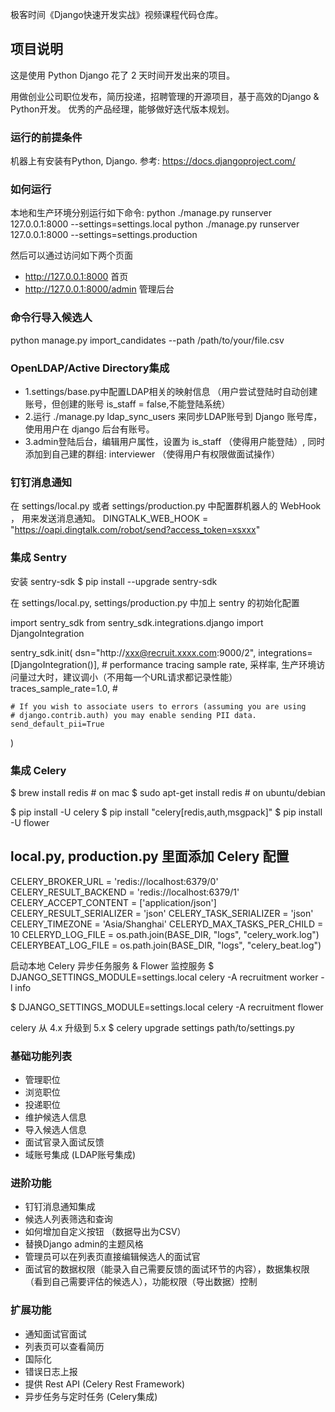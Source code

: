 
极客时间《Django快速开发实战》视频课程代码仓库。

## 项目说明

这是使用 Python Django 花了 2 天时间开发出来的项目。

用做创业公司职位发布，简历投递，招聘管理的开源项目，基于高效的Django & Python开发。
优秀的产品经理，能够做好迭代版本规划。

### 运行的前提条件

机器上有安装有Python, Django. 参考:
https://docs.djangoproject.com/

### 如何运行
本地和生产环境分别运行如下命令:
python ./manage.py runserver 127.0.0.1:8000 --settings=settings.local
python ./manage.py runserver 127.0.0.1:8000 --settings=settings.production

然后可以通过访问如下两个页面 
* http://127.0.0.1:8000 首页
* http://127.0.0.1:8000/admin 管理后台

### 命令行导入候选人

python manage.py import_candidates --path /path/to/your/file.csv

### OpenLDAP/Active Directory集成
* 1.settings/base.py中配置LDAP相关的映射信息 （用户尝试登陆时自动创建账号，但创建的账号 is_staff = false,不能登陆系统）
* 2.运行 ./manage.py ldap_sync_users 来同步LDAP账号到 Django 账号库， 使用用户在 django 后台有账号。
* 3.admin登陆后台，编辑用户属性，设置为 is_staff （使得用户能登陆）, 同时添加到自己建的群组: interviewer （使得用户有权限做面试操作）

### 钉钉消息通知

在 settings/local.py 或者 settings/production.py 中配置群机器人的 WebHook ， 用来发送消息通知。
DINGTALK_WEB_HOOK = "https://oapi.dingtalk.com/robot/send?access_token=xsxxx"

### 集成 Sentry
安装 sentry-sdk
    $ pip install --upgrade sentry-sdk

在 settings/local.py, settings/production.py 中加上 sentry 的初始化配置

import sentry_sdk
from sentry_sdk.integrations.django import DjangoIntegration

sentry_sdk.init(
    dsn="http://xxx@recruit.xxxx.com:9000/2",
    integrations=[DjangoIntegration()],
    # performance tracing sample rate, 采样率, 生产环境访问量过大时，建议调小（不用每一个URL请求都记录性能）
    traces_sample_rate=1.0, # 
    
    # If you wish to associate users to errors (assuming you are using
    # django.contrib.auth) you may enable sending PII data.
    send_default_pii=True
)

### 集成 Celery

$ brew install redis  # on mac
$ sudo apt-get install redis # on ubuntu/debian

$ pip install -U celery
$ pip install "celery[redis,auth,msgpack]"
$ pip install -U flower

## local.py, production.py 里面添加 Celery 配置
CELERY_BROKER_URL = 'redis://localhost:6379/0'
CELERY_RESULT_BACKEND = 'redis://localhost:6379/1'
CELERY_ACCEPT_CONTENT = ['application/json']
CELERY_RESULT_SERIALIZER = 'json'
CELERY_TASK_SERIALIZER = 'json'
CELERY_TIMEZONE = 'Asia/Shanghai'
CELERYD_MAX_TASKS_PER_CHILD = 10
CELERYD_LOG_FILE = os.path.join(BASE_DIR, "logs", "celery_work.log")
CELERYBEAT_LOG_FILE = os.path.join(BASE_DIR, "logs", "celery_beat.log")

启动本地 Celery 异步任务服务 & Flower 监控服务
$ DJANGO_SETTINGS_MODULE=settings.local celery -A recruitment worker -l info

$ DJANGO_SETTINGS_MODULE=settings.local celery -A recruitment flower 

celery 从  4.x 升级到 5.x
$ celery upgrade settings path/to/settings.py

### 基础功能列表
* 管理职位
* 浏览职位
* 投递职位 
* 维护候选人信息
* 导入候选人信息
* 面试官录入面试反馈
* 域账号集成 (LDAP账号集成)

### 进阶功能
* 钉钉消息通知集成 
* 候选人列表筛选和查询 
* 如何增加自定义按钮 （数据导出为CSV） 
* 替换Django admin的主题风格
* 管理员可以在列表页直接编辑候选人的面试官
* 面试官的数据权限（能录入自己需要反馈的面试环节的内容），数据集权限（看到自己需要评估的候选人），功能权限（导出数据）控制

### 扩展功能 
* 通知面试官面试 
* 列表页可以查看简历
* 国际化
* 错误日志上报
* 提供 Rest API (Celery Rest Framework)
* 异步任务与定时任务 (Celery集成)
